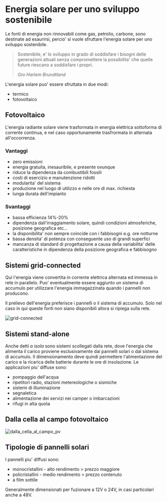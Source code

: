# Energia solare per uno sviluppo sostenibile  

Le fonti di energia non rinnovabili come gas, petrolio, carbone, sono destinate ad esaurirsi, percio' si vuole sfruttare l'energia solare per uno sviluppo sostenibile.  

> Sostenibile, e' lo sviluppo in grado di soddisfare i bisogni delle generazioni attuali senza compromettere la possibilita' che quelle future riescano a soddisfare i propri.  
> 
> *Gro Harlem Brundtland*

L'energia solare puo' essere sfruttata in due modi:  

* termico
* fotovoltaico

## Fotovoltaico  

L'energia radiante solare viene trasformata in energia elettrica sottoforma di corrente continua, e nel caso opportunamente trasfrormata in alternata all'occorrenza.  

### Vantaggi  

* zero emissioni
* energia gratuita, inesauribile, e presente ovunque
* riduce la dipendenza da combustibili fossili
* costi di esercizio e manutenzione ridotti
* modularita' del sistema
* produzione nel luogo di utilizzo e nelle ore di max. richiesta
* lunga durata dell'impianto

### Svantaggi  

* bassa efficienza 14%-20%
* dipendenza dall'irraggiamento solare, quindi condizioni atmosferiche, posizione geografica etc...
* la disponibilita' non sempre coincide con i fabbisogni e.g. ore notturne
* bassa densita' di potenza con conseguente uso di grandi superfici
* mancanza di standard di progettazione a causa della variabilita' delle caratteristiche in dipendenza della posizione geografica e fabbisogno


## Sistemi grid-connected  

Qui l'energia viene convertita in corrente elettrica alternata ed immessa in rete in parallelo. Puo' eventualmente essere aggiunto un sistema di accumulo per utilizzare l'energia immagazzinata quando i pannelli non producono.  

Il prelievo dell'energia preferisce i pannelli o il sistema di accumulo. Solo nel caso in qui queste fonti non siano disponibili allora si ripiega sulla rete.  

![grid-connected](https://user-images.githubusercontent.com/7195133/234866224-ae361d98-0441-49f1-b756-6e814137426a.jpg)


## Sistemi stand-alone  

Anche detti *a isola* sono sistemi scollegati dalla rete, dove l'energia che alimenta il carico proviene esclusivamente dai pannelli solari o dal sistema di accumulo. Il dimensionamento deve quindi permettere l'alimentazione del carico e la ricarica delle batterie durante le ore di insolazione. Le applicazioni piu' diffuse sono:  

* pompaggio dell'acqua
* ripetitori radio, stazioni metereologiche o sismiche
* sistemi di illuminazione
* segnaletica
* alimentazione dei servizi nei camper o imbarcazioni
* rifugi in alta quota

## Dalla cella al campo fotovoltaico  

![dalla_cella_al_campo_pv](https://user-images.githubusercontent.com/7195133/234900501-4fed6937-cd1a-450d-967a-dffd039d6ddf.jpg)  

## Tipologie di pannelli solari  

I pannelli piu' diffusi sono:  

* monocristallini - alto rendimento > prezzo maggiore
* policristallini - medio rendimento > prezzo contenuto
* a film sottile

Generalmente dimensionati per fuzionare a 12V o 24V, in casi particolari anche a 48V.  
